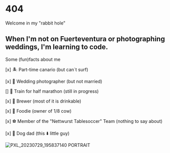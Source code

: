 # 404 

Welcome in my "rabbit hole"

When I'm not on Fuerteventura or photographing weddings, I'm learning to code.
---

Some (fun)facts about me

[x] 🏝️ Part-time canario (but can´t surf)  

[x] 💒 Wedding photographer (but not married)  

[]   🏃 Train for half marathon (still in progress)  

[x] 🍺 Brewer (most of it is drinkable)  

[x] 🦐 Foodie (owner of 1/8 cow)  

[x] ⚽ Member of the "Nettwurst Tablesoccer" Team (nothing to say about) 

[x] 🐶  Dog dad (this ⬇️ little guy)  

![PXL_20230729_195837140 PORTRAIT](https://github.com/Wandersmann731/Wandersmann731/assets/173609680/023459cb-2a13-4cb0-a98d-9b0e6ab4b11c)
